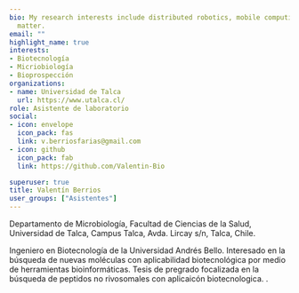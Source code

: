 ```yaml
---
bio: My research interests include distributed robotics, mobile computing and programmable
  matter.
email: ""
highlight_name: true
interests:
- Biotecnología
- Micriobiología
- Bioprospección
organizations:
- name: Universidad de Talca
  url: https://www.utalca.cl/
role: Asistente de laboratorio
social:
- icon: envelope
  icon_pack: fas
  link: v.berriosfarias@gmail.com
- icon: github
  icon_pack: fab
  link: https://github.com/Valentin-Bio

superuser: true
title: Valentín Berrios
user_groups: ["Asistentes"]
---
```

Departamento de Microbiología, Facultad de Ciencias de la Salud, Universidad de Talca, Campus Talca, Avda. Lircay s/n, Talca, Chile.
 
Ingeniero en Biotecnología de la Universidad Andrés Bello. Interesado en la búsqueda de nuevas moléculas con aplicabilidad biotecnológica por medio de herramientas bioinformáticas. Tesis de pregrado focalizada en la búsqueda de peptidos no rivosomales con aplicaicón biotecnologica.
.